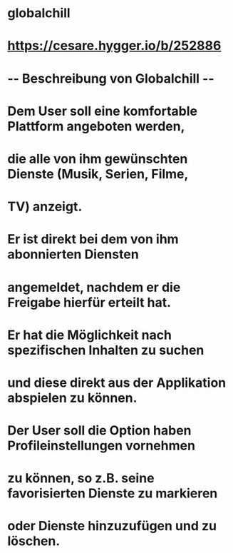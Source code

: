 # globalchill
# https://cesare.hygger.io/b/252886

# -- Beschreibung von Globalchill --

# Dem User soll eine komfortable Plattform angeboten werden,
# die alle von ihm gewünschten Dienste (Musik, Serien, Filme,
# TV) anzeigt.
# Er ist direkt bei dem von ihm abonnierten Diensten
# angemeldet, nachdem er die Freigabe hierfür erteilt hat.
# Er hat die Möglichkeit nach spezifischen Inhalten zu suchen
# und diese direkt aus der Applikation abspielen zu können.
# Der User soll die Option haben Profileinstellungen vornehmen
# zu können, so z.B. seine favorisierten Dienste zu markieren
# oder Dienste hinzuzufügen und zu löschen.
